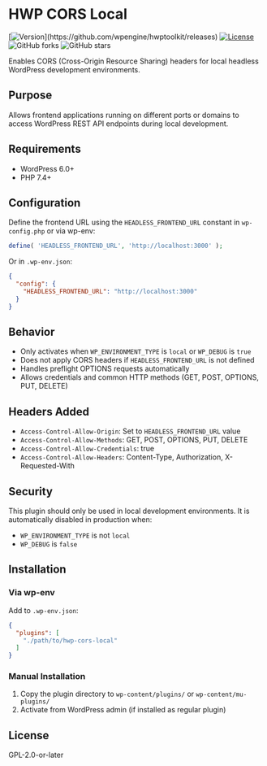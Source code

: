 # HWP CORS Local

[![Version](https://img.shields.io/github/v/release/wpengine/hwptoolkit?include_prereleases&label=version&filter=hwp-cors-local-*)](https://github.com/wpengine/hwptoolkit/releases)
[![License](https://img.shields.io/badge/license-GPLv2%2B-green)](https://www.gnu.org/licenses/gpl-2.0.html)
![GitHub forks](https://img.shields.io/github/forks/wpengine/hwptoolkit?style=social)
![GitHub stars](https://img.shields.io/github/stars/wpengine/hwptoolkit?style=social)

Enables CORS (Cross-Origin Resource Sharing) headers for local headless WordPress development environments.

## Purpose

Allows frontend applications running on different ports or domains to access WordPress REST API endpoints during local development.

## Requirements

- WordPress 6.0+
- PHP 7.4+

## Configuration

Define the frontend URL using the `HEADLESS_FRONTEND_URL` constant in `wp-config.php` or via wp-env:

```php
define( 'HEADLESS_FRONTEND_URL', 'http://localhost:3000' );
```

Or in `.wp-env.json`:

```json
{
  "config": {
    "HEADLESS_FRONTEND_URL": "http://localhost:3000"
  }
}
```

## Behavior

- Only activates when `WP_ENVIRONMENT_TYPE` is `local` or `WP_DEBUG` is `true`
- Does not apply CORS headers if `HEADLESS_FRONTEND_URL` is not defined
- Handles preflight OPTIONS requests automatically
- Allows credentials and common HTTP methods (GET, POST, OPTIONS, PUT, DELETE)

## Headers Added

- `Access-Control-Allow-Origin`: Set to `HEADLESS_FRONTEND_URL` value
- `Access-Control-Allow-Methods`: GET, POST, OPTIONS, PUT, DELETE
- `Access-Control-Allow-Credentials`: true
- `Access-Control-Allow-Headers`: Content-Type, Authorization, X-Requested-With

## Security

This plugin should only be used in local development environments. It is automatically disabled in production when:
- `WP_ENVIRONMENT_TYPE` is not `local`
- `WP_DEBUG` is `false`

## Installation

### Via wp-env

Add to `.wp-env.json`:

```json
{
  "plugins": [
    "./path/to/hwp-cors-local"
  ]
}
```

### Manual Installation

1. Copy the plugin directory to `wp-content/plugins/` or `wp-content/mu-plugins/`
2. Activate from WordPress admin (if installed as regular plugin)

## License

GPL-2.0-or-later
